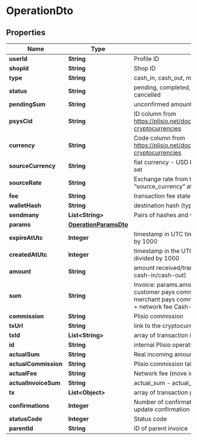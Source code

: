 # OperationDto

## Properties
Name | Type | Description | Notes
------------ | ------------- | ------------- | -------------
**userId** | **String** | Profile ID |  [optional]
**shopId** | **String** | Shop ID |  [optional]
**type** | **String** | cash_in, cash_out, mass_cash_out, invoice |  [optional]
**status** | **String** | pending, completed, error, new, expired, mismatch, cancelled |  [optional]
**pendingSum** | **String** | unconfirmed amount (mempool) |  [optional]
**psysCid** | **String** | ID column from https://plisio.net/documentation/appendices/supported-cryptocurrencies |  [optional]
**currency** | **String** | Code column from https://plisio.net/documentation/appendices/supported-cryptocurrencies |  [optional]
**sourceCurrency** | **String** | fiat currency - USD by default or source_currency was set |  [optional]
**sourceRate** | **String** | Exchange rate from the “psys_cid” to the “source_currency” at the moment of transfer |  [optional]
**fee** | **String** | transaction fee stated in the transfer |  [optional]
**walletHash** | **String** | destination hash (type&#x3D;cash_out) or invoice hash |  [optional]
**sendmany** | **List&lt;String&gt;** | Pairs of hashes and values (type&#x3D;mass_cash_out) |  [optional]
**params** | [**OperationParamsDto**](OperationParamsDto.md) |  |  [optional]
**expireAtUtc** | **Integer** | timestamp in UTC timezone; it may need to be divided by 1000 |  [optional]
**createdAtUtc** | **Integer** | timestamp in the UTC timezone; it may need to be divided by 1000 |  [optional]
**amount** | **String** | amount received/transferred by an operation (invoice, cash-in/cash-out) |  [optional]
**sum** | **String** | Invoice: params.amount + Plisio commission (if customer pays commission) or params.amount (if merchant pays commission) Cash-out: transfer amount + network fee Cash-in: received amount |  [optional]
**commission** | **String** | Plisio commission |  [optional]
**txUrl** | **String** | link to the cryptocurrency block explorer |  [optional]
**txId** | **List&lt;String&gt;** | array of transaction ids |  [optional]
**id** | **String** | internal Plisio operation ID |  [optional]
**actualSum** | **String** | Real incoming amount |  [optional]
**actualCommission** | **String** | Plisio commission taken |  [optional]
**actualFee** | **String** | Network fee (move invoice to wallet) |  [optional]
**actualInvoiceSum** | **String** | actual_sum - actual_commis_sim - actual_fee |  [optional]
**tx** | **List&lt;Object&gt;** | array of transaction payment items |  [optional]
**confirmations** | **Integer** | Number of confirmations of this transaction. We don&#x27;t update confirmation after operation is confirmed |  [optional]
**statusCode** | **Integer** | Status code |  [optional]
**parentId** | **String** | ID of parent invoice |  [optional]
